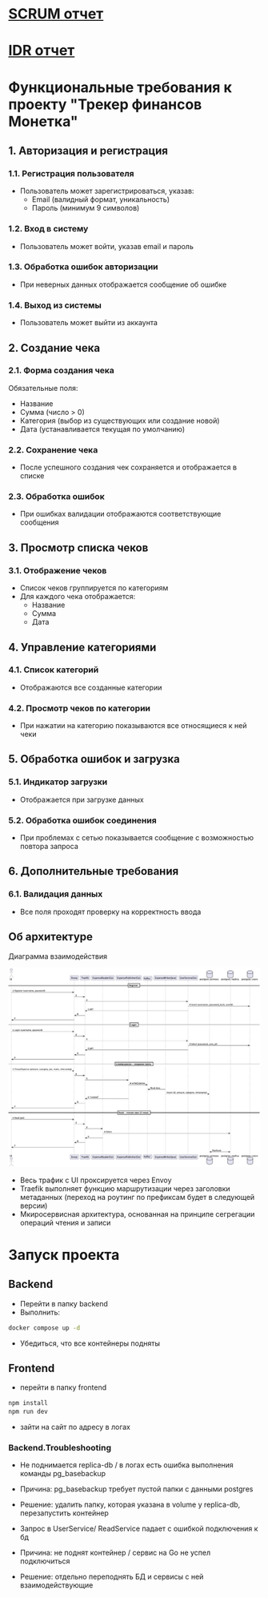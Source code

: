 # [SCRUM отчет](https://docs.google.com/document/d/12m2VjNUMp3n863Z9HggvI9V1VDeuy3hqNhIG7fsSjnA/edit?usp=sharing)
# [IDR отчет](IDR.pdf)


# Функциональные требования к проекту "Трекер финансов Монетка"

## 1. Авторизация и регистрация

### 1.1. Регистрация пользователя
- Пользователь может зарегистрироваться, указав:
    - Email (валидный формат, уникальность)
    - Пароль (минимум 9 символов)

### 1.2. Вход в систему
- Пользователь может войти, указав email и пароль

### 1.3. Обработка ошибок авторизации
- При неверных данных отображается сообщение об ошибке

### 1.4. Выход из системы
- Пользователь может выйти из аккаунта

## 2. Создание чека

### 2.1. Форма создания чека
Обязательные поля:
- Название
- Сумма (число > 0)
- Категория (выбор из существующих или создание новой)
- Дата (устанавливается текущая по умолчанию)

### 2.2. Сохранение чека
- После успешного создания чек сохраняется и отображается в списке

### 2.3. Обработка ошибок
- При ошибках валидации отображаются соответствующие сообщения

## 3. Просмотр списка чеков

### 3.1. Отображение чеков
- Список чеков группируется по категориям
- Для каждого чека отображается:
    - Название
    - Сумма
    - Дата

## 4. Управление категориями

### 4.1. Список категорий
- Отображаются все созданные категории

### 4.2. Просмотр чеков по категории
- При нажатии на категорию показываются все относящиеся к ней чеки

## 5. Обработка ошибок и загрузка

### 5.1. Индикатор загрузки
- Отображается при загрузке данных

### 5.2. Обработка ошибок соединения
- При проблемах с сетью показывается сообщение с возможностью повтора запроса

## 6. Дополнительные требования

### 6.1. Валидация данных
- Все поля проходят проверку на корректность ввода


## Об архитектуре

Диаграмма взаимодействия 

![alt text](plantuml.png "Диаграмма взаимодействия")

- Весь трафик с UI проксируется через Envoy
- Traefik выполняет функцию маршрутизации через заголовки метаданных (переход на роутинг по префиксам будет в следующей версии)
- Мкиросервисная архитектура, основанная на принципе сегрегации операций чтения и записи

# Запуск проекта

## Backend

- Перейти в папку backend
- Выполнить:
```bash
docker compose up -d 
```
- Убедиться, что все контейнеры подняты

## Frontend
- перейти в папку frontend
```bash
npm install
npm run dev
```
- зайти на сайт по адресу в логах

### Backend.Troubleshooting

- Не поднимается replica-db / в логах есть ошибка выполнения команды  pg_basebackup
- Причина: pg_basebackup требует пустой папки с данными postgres
- Решение: удалить папку, которая указана в volume у replica-db, перезапустить контейнер



- Запрос в UserService/ ReadService падает с ошибкой подключения к бд
- Причина: не поднят контейнер / сервис на Go не успел подключиться
- Решение: отдельно переподнять БД и сервисы с ней взаимодействующие
